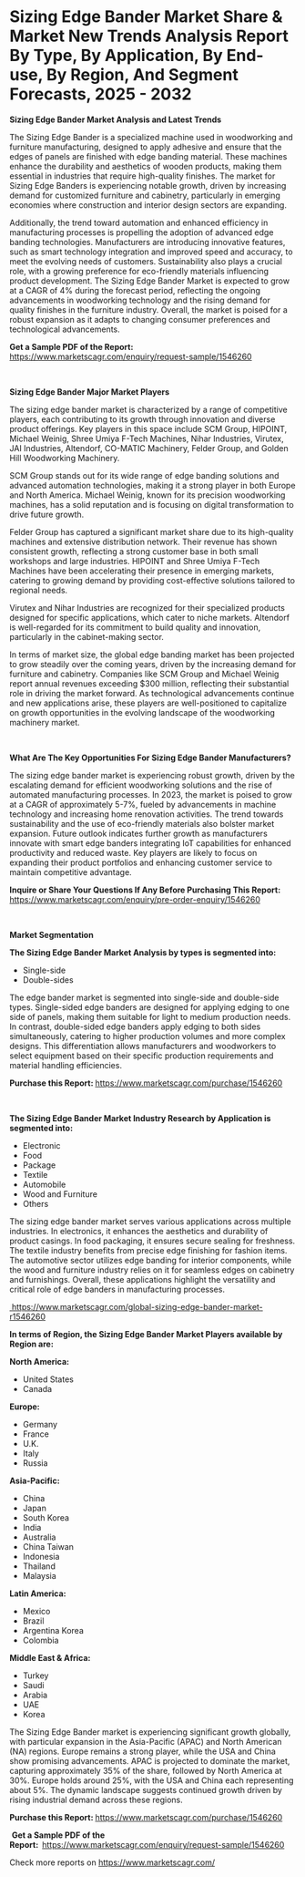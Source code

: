 <p><h1>Sizing Edge Bander Market Share & Market New Trends Analysis Report By Type, By Application, By End-use, By Region, And Segment Forecasts, 2025 - 2032</h1></p><p><strong>Sizing Edge Bander Market Analysis and Latest Trends</strong></p>
<p><p>The Sizing Edge Bander is a specialized machine used in woodworking and furniture manufacturing, designed to apply adhesive and ensure that the edges of panels are finished with edge banding material. These machines enhance the durability and aesthetics of wooden products, making them essential in industries that require high-quality finishes. The market for Sizing Edge Banders is experiencing notable growth, driven by increasing demand for customized furniture and cabinetry, particularly in emerging economies where construction and interior design sectors are expanding.</p><p>Additionally, the trend toward automation and enhanced efficiency in manufacturing processes is propelling the adoption of advanced edge banding technologies. Manufacturers are introducing innovative features, such as smart technology integration and improved speed and accuracy, to meet the evolving needs of customers. Sustainability also plays a crucial role, with a growing preference for eco-friendly materials influencing product development. The Sizing Edge Bander Market is expected to grow at a CAGR of 4% during the forecast period, reflecting the ongoing advancements in woodworking technology and the rising demand for quality finishes in the furniture industry. Overall, the market is poised for a robust expansion as it adapts to changing consumer preferences and technological advancements.</p></p>
<p><strong>Get a Sample PDF of the Report:&nbsp;</strong> <a href="https://www.marketscagr.com/enquiry/request-sample/1546260?utm_campaign=2449&utm_medium=2&utm_source=Github&utm_content=ia&utm_term=27022025&utm_id=sizing-edge-bander">https://www.marketscagr.com/enquiry/request-sample/1546260</a></p>
<p>&nbsp;</p>
<p><strong>Sizing Edge Bander Major Market Players</strong></p>
<p><p>The sizing edge bander market is characterized by a range of competitive players, each contributing to its growth through innovation and diverse product offerings. Key players in this space include SCM Group, HIPOINT, Michael Weinig, Shree Umiya F-Tech Machines, Nihar Industries, Virutex, JAI Industries, Altendorf, CO-MATIC Machinery, Felder Group, and Golden Hill Woodworking Machinery.</p><p>SCM Group stands out for its wide range of edge banding solutions and advanced automation technologies, making it a strong player in both Europe and North America. Michael Weinig, known for its precision woodworking machines, has a solid reputation and is focusing on digital transformation to drive future growth.</p><p>Felder Group has captured a significant market share due to its high-quality machines and extensive distribution network. Their revenue has shown consistent growth, reflecting a strong customer base in both small workshops and large industries. HIPOINT and Shree Umiya F-Tech Machines have been accelerating their presence in emerging markets, catering to growing demand by providing cost-effective solutions tailored to regional needs.</p><p>Virutex and Nihar Industries are recognized for their specialized products designed for specific applications, which cater to niche markets. Altendorf is well-regarded for its commitment to build quality and innovation, particularly in the cabinet-making sector.</p><p>In terms of market size, the global edge banding market has been projected to grow steadily over the coming years, driven by the increasing demand for furniture and cabinetry. Companies like SCM Group and Michael Weinig report annual revenues exceeding $300 million, reflecting their substantial role in driving the market forward. As technological advancements continue and new applications arise, these players are well-positioned to capitalize on growth opportunities in the evolving landscape of the woodworking machinery market.</p></p>
<p>&nbsp;</p>
<p><strong>What Are The Key Opportunities For Sizing Edge Bander Manufacturers?</strong></p>
<p><p>The sizing edge bander market is experiencing robust growth, driven by the escalating demand for efficient woodworking solutions and the rise of automated manufacturing processes. In 2023, the market is poised to grow at a CAGR of approximately 5-7%, fueled by advancements in machine technology and increasing home renovation activities. The trend towards sustainability and the use of eco-friendly materials also bolster market expansion. Future outlook indicates further growth as manufacturers innovate with smart edge banders integrating IoT capabilities for enhanced productivity and reduced waste. Key players are likely to focus on expanding their product portfolios and enhancing customer service to maintain competitive advantage.</p></p>
<p><strong>Inquire or Share Your Questions If Any Before Purchasing This Report:</strong> <a href="https://www.marketscagr.com/enquiry/pre-order-enquiry/1546260?utm_campaign=2449&utm_medium=2&utm_source=Github&utm_content=ia&utm_term=27022025&utm_id=sizing-edge-bander">https://www.marketscagr.com/enquiry/pre-order-enquiry/1546260</a></p>
<p>&nbsp;</p>
<p><strong>Market Segmentation</strong></p>
<p><strong>The Sizing Edge Bander Market Analysis by types is segmented into:</strong></p>
<p><ul><li>Single-side</li><li>Double-sides</li></ul></p>
<p><p>The edge bander market is segmented into single-side and double-side types. Single-sided edge banders are designed for applying edging to one side of panels, making them suitable for light to medium production needs. In contrast, double-sided edge banders apply edging to both sides simultaneously, catering to higher production volumes and more complex designs. This differentiation allows manufacturers and woodworkers to select equipment based on their specific production requirements and material handling efficiencies.</p></p>
<p><strong>Purchase this Report:&nbsp;</strong><a href="https://www.marketscagr.com/purchase/1546260?utm_campaign=2449&utm_medium=2&utm_source=Github&utm_content=ia&utm_term=27022025&utm_id=sizing-edge-bander">https://www.marketscagr.com/purchase/1546260</a></p>
<p>&nbsp;</p>
<p><strong>The Sizing Edge Bander Market Industry Research by Application is segmented into:</strong></p>
<p><ul><li>Electronic</li><li>Food</li><li>Package</li><li>Textile</li><li>Automobile</li><li>Wood and Furniture</li><li>Others</li></ul></p>
<p><p>The sizing edge bander market serves various applications across multiple industries. In electronics, it enhances the aesthetics and durability of product casings. In food packaging, it ensures secure sealing for freshness. The textile industry benefits from precise edge finishing for fashion items. The automotive sector utilizes edge banding for interior components, while the wood and furniture industry relies on it for seamless edges on cabinetry and furnishings. Overall, these applications highlight the versatility and critical role of edge banders in manufacturing processes.</p></p>
<p><a href="https://www.marketscagr.com/global-sizing-edge-bander-market-r1546260?utm_campaign=2449&utm_medium=2&utm_source=Github&utm_content=ia&utm_term=27022025&utm_id=sizing-edge-bander">&nbsp;https://www.marketscagr.com/global-sizing-edge-bander-market-r1546260</a></p>
<p><strong>In terms of Region, the Sizing Edge Bander Market Players available by Region are:</strong></p>
<p>
    <p> <strong> North America: </strong>
        <ul>
            <li>United States</li>
            <li>Canada</li>
        </ul>
        </p> 
    <p> <strong> Europe: </strong>
        <ul>
            <li>Germany</li>
            <li>France</li>
            <li>U.K.</li>
            <li>Italy</li>
            <li>Russia</li>
        </ul>
        </p> 
    <p> <strong> Asia-Pacific: </strong>
        <ul>
            <li>China</li>
            <li>Japan</li>
            <li>South Korea</li>
            <li>India</li>
            <li>Australia</li>
            <li>China Taiwan</li>
            <li>Indonesia</li>
            <li>Thailand</li>
            <li>Malaysia</li>
        </ul>
        </p> 
    <p> <strong> Latin America: </strong>
        <ul>
            <li>Mexico</li>
            <li>Brazil</li>
            <li>Argentina Korea</li>
            <li>Colombia</li>
        </ul>
        </p> 
    <p> <strong> Middle East & Africa: </strong>
        <ul>
            <li>Turkey</li>
            <li>Saudi</li>
            <li>Arabia</li>
            <li>UAE</li>
            <li>Korea</li>
        </ul>
    </p>
    </p>
<p><p>The Sizing Edge Bander market is experiencing significant growth globally, with particular expansion in the Asia-Pacific (APAC) and North American (NA) regions. Europe remains a strong player, while the USA and China show promising advancements. APAC is projected to dominate the market, capturing approximately 35% of the share, followed by North America at 30%. Europe holds around 25%, with the USA and China each representing about 5%. The dynamic landscape suggests continued growth driven by rising industrial demand across these regions.</p></p>
<p><strong>Purchase this Report: </strong><a href="https://www.marketscagr.com/purchase/1546260?utm_campaign=2449&utm_medium=2&utm_source=Github&utm_content=ia&utm_term=27022025&utm_id=sizing-edge-bander">https://www.marketscagr.com/purchase/1546260</a></p>
<p>&nbsp;<strong>Get a Sample PDF of the Report:&nbsp;&nbsp;</strong><a href="https://www.marketscagr.com/enquiry/request-sample/1546260?utm_campaign=2449&utm_medium=2&utm_source=Github&utm_content=ia&utm_term=27022025&utm_id=sizing-edge-bander">https://www.marketscagr.com/enquiry/request-sample/1546260</a></p>
<p><strong></strong></p>
<p>Check more reports on <a href="https://www.marketscagr.com/?utm_campaign=2449&utm_medium=2&utm_source=Github&utm_content=ia&utm_term=27022025&utm_id=sizing-edge-bander">https://www.marketscagr.com/</a></p>